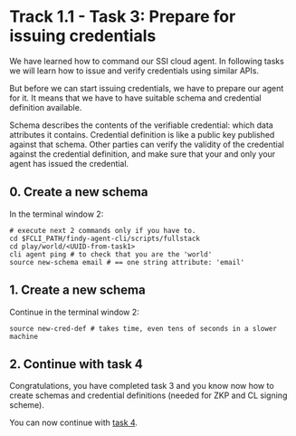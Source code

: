 # Track 1.1 - Task 3: Prepare for issuing credentials

We have learned how to command our SSI cloud agent. In following tasks we will
learn how to issue and verify credentials using similar APIs.

But before we can start issuing credentials, we have to prepare our agent for
it. It means that we have to have suitable schema and credential definition
available.

Schema describes the contents of the verifiable credential: which data
attributes it contains. Credential definition is like a public key published
against that schema. Other parties can verify the validity of the credential
against the credential definition, and make sure that your and only your agent
has issued the credential.

## 0. Create a new schema

In the terminal window 2:
```shell
# execute next 2 commands only if you have to.
cd $FCLI_PATH/findy-agent-cli/scripts/fullstack
cd play/world/<UUID-from-task1>
cli agent ping # to check that you are the 'world'
source new-schema email # == one string attribute: 'email'
```

## 1. Create a new schema

Continue in the terminal window 2:
```shell
source new-cred-def # takes time, even tens of seconds in a slower machine
```

## 2. Continue with task 4

Congratulations, you have completed task 3 and you know now how to create schemas
and credential definitions (needed for ZKP and CL signing scheme).

You can now continue with [task 4](../task4/README.md).
